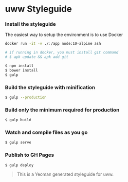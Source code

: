 # uww Styleguide

### Install the styleguide

The easiest way to setup the environment is to use Docker
```bash
docker run -it -v ./:/app node:10-alpine ash
```


```bash
# if running in docker, you must install git command
# $ apk update && apk add git

$ npm install
$ bower install
$ gulp
```

### Build the styleguide with minification

```bash
$ gulp --production
```

### Build only the minimum required for production

```bash
$ gulp build
```

### Watch and compile files as you go

```bash
$ gulp serve
```

### Publish to GH Pages

```bash
$ gulp deploy
```


> This is a Yeoman generated styleguide for uww.